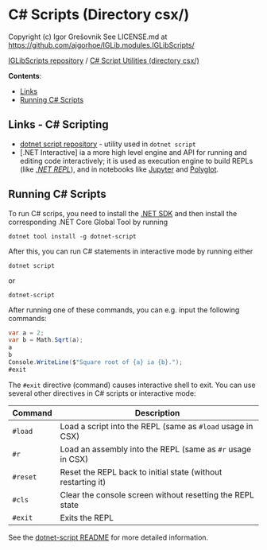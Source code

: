 
# C# Scripts (Directory csx/) 

Copyright (c) Igor Grešovnik
See LICENSE.md at https://github.com/ajgorhoe/IGLib.modules.IGLibScripts/

[IGLibScripts repository](https://github.com/ajgorhoe/IGLib.modules.IGLibScripts/blob/main/README.md) / [C# Script Utilities (directory csx/)](./README.md)

**Contents**:

* [Links](#links---c-scripting)
* [Running C# Scripts](#running-c-scripts)

## Links - C# Scripting

* [dotnet script repository](https://github.com/dotnet-script/dotnet-script/blob/master/README.md) - utility used in `dotnet script`
* [.NET Interactive] ia a more high level engine and API for running and editing code interactively; it is used as execution engine to build REPLs (like *[.NET REPL](https://github.com/jonsequitur/dotnet-repl)*), and in notebooks like [Jupyter](https://github.com/dotnet/interactive/blob/main/docs/NotebookswithJupyter.md) and [Polyglot](https://marketplace.visualstudio.com/items?itemName=ms-dotnettools.dotnet-interactive-vscode).

## Running C# Scripts

To run C# scrips, you need to install the [.NET SDK](https://dotnet.microsoft.com/en-us/download/dotnet) and then install the corresponding .NET Core Global Tool by running

~~~shell
dotnet tool install -g dotnet-script
~~~

After this, you can run C# statements in interactive mode by running either

~~~shell
dotnet script
~~~

or

~~~shell
dotnet-script
~~~

After running one of these commands, you can e.g. input the following commands:

~~~csharp
var a = 2;
var b = Math.Sqrt(a);
a
b
Console.WriteLine($"Square root of {a} ia {b}.");
#exit
~~~

The `#exit` directive (command) causes interactive shell to exit. You can use several other directives in C# scripts or interactive mode:

| Command  | Description                                                  |
| -------- | ------------------------------------------------------------ |
| `#load`  | Load a script into the REPL (same as `#load` usage in CSX)   |
| `#r`     | Load an assembly into the REPL (same as `#r` usage in CSX)   |
| `#reset` | Reset the REPL back to initial state (without restarting it) |
| `#cls`   | Clear the console screen without resetting the REPL state    |
| `#exit`  | Exits the REPL                                               |

See the [dotnet-script README](https://github.com/dotnet-script/dotnet-script/blob/master/README.md) for more detailed information.
